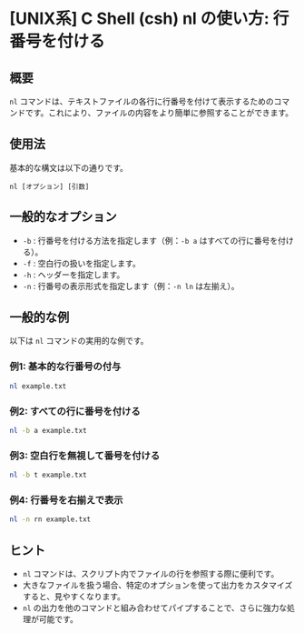 # [UNIX系] C Shell (csh) nl の使い方: 行番号を付ける

## 概要
`nl` コマンドは、テキストファイルの各行に行番号を付けて表示するためのコマンドです。これにより、ファイルの内容をより簡単に参照することができます。

## 使用法
基本的な構文は以下の通りです。

```
nl [オプション] [引数]
```

## 一般的なオプション
- `-b` : 行番号を付ける方法を指定します（例：`-b a` はすべての行に番号を付ける）。
- `-f` : 空白行の扱いを指定します。
- `-h` : ヘッダーを指定します。
- `-n` : 行番号の表示形式を指定します（例：`-n ln` は左揃え）。

## 一般的な例
以下は `nl` コマンドの実用的な例です。

### 例1: 基本的な行番号の付与
```bash
nl example.txt
```

### 例2: すべての行に番号を付ける
```bash
nl -b a example.txt
```

### 例3: 空白行を無視して番号を付ける
```bash
nl -b t example.txt
```

### 例4: 行番号を右揃えで表示
```bash
nl -n rn example.txt
```

## ヒント
- `nl` コマンドは、スクリプト内でファイルの行を参照する際に便利です。
- 大きなファイルを扱う場合、特定のオプションを使って出力をカスタマイズすると、見やすくなります。
- `nl` の出力を他のコマンドと組み合わせてパイプすることで、さらに強力な処理が可能です。